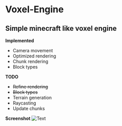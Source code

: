 # Voxel-Engine

## Simple minecraft like voxel engine

**Implemented**
- Camera movement
- Optimized rendering
- Chunk rendering
- Block types

**TODO**
- ~~Refine rendering~~
- ~~Block types~~
- Terrain generation
- Raycasting
- Update chunks

**Screenshot**
![Text](https://user-images.githubusercontent.com/30623271/35760313-6a5d8670-0890-11e8-9fca-725de6061378.png)

